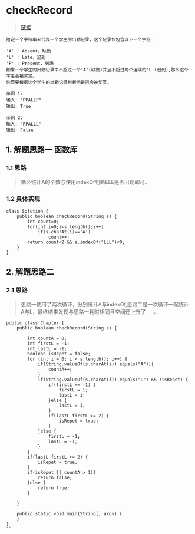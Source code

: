 # checkRecord
> [链接](https://leetcode-cn.com/problems/student-attendance-record-i/)
```
给定一个字符串来代表一个学生的出勤记录，这个记录仅包含以下三个字符：

'A' : Absent，缺勤
'L' : Late，迟到
'P' : Present，到场
如果一个学生的出勤记录中不超过一个'A'(缺勤)并且不超过两个连续的'L'(迟到),那么这个学生会被奖赏。
你需要根据这个学生的出勤记录判断他是否会被奖赏。

示例 1:
输入: "PPALLP"
输出: True

示例 2:
输入: "PPALLL"
输出: False
```
## 1. 解题思路一 函数库
### 1.1 思路
>循环统计A的个数与使用indexOf判断LLL是否出现即可。
### 1.2 具体实现
```
class Solution {
    public boolean checkRecord(String s) {
        int count=0;
        for(int i=0;i<s.length();i++)
            if(s.charAt(i)=='A')
                count++;
        return count<2 && s.indexOf("LLL")<0;
    }
}
``` 
## 2. 解题思路二
### 2.1 思路
> 思路一使用了两次循环，分别统计A与indexOf,思路二是一次循环一起统计A与L，最终结果发现与思路一耗时相同且空间还上升了 - -。
```
public class Chapter {
    public boolean checkRecord(String s) {

        int countA = 0;
        int firstL = -1;
        int lastL = -1;
        boolean isRepet = false;
        for (int i = 0; i < s.length(); i++) {
            if(String.valueOf(s.charAt(i)).equals("A")){
                countA++;
            }
            if(String.valueOf(s.charAt(i)).equals("L") && !isRepet) {
                if(firstL == -1) {
                    firstL = i;
                    lastL = i;
                }else {
                    lastL = i;
                }
                if(lastL-firstL >= 2) {
                    isRepet = true;
                }
            }else {
                firstL = -1;
                lastL = -1;
            }
        }
        if(lastL-firstL >= 2) {
            isRepet = true;
        }
        if(isRepet || countA > 1){
            return false;
        }else {
            return true;
        }

    }

    public static void main(String[] args) {
    }
}
``